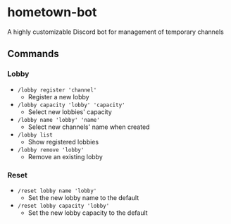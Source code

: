 # hometown-bot

A highly customizable Discord bot for management of temporary channels

## Commands

### Lobby

- `/lobby register 'channel'`
    - Register a new lobby
- `/lobby capacity 'lobby' 'capacity'`
    - Select new lobbies' capacity
- `/lobby name 'lobby' 'name'`
    - Select new channels' name when created
- `/lobby list`
    - Show registered lobbies
- `/lobby remove 'lobby'`
    - Remove an existing lobby

### Reset

- `/reset lobby name 'lobby'`
    - Set the new lobby name to the default
- `/reset lobby capacity 'lobby'`
    - Set the new lobby capacity to the default
